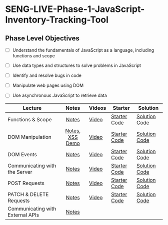 # SENG-LIVE-Phase-1-JavaScript-Inventory-Tracking-Tool
## Phase Level Objectives
- [ ] Understand the fundamentals of JavaScript as a language, including functions and scope
- [ ] Use data types and structures to solve problems in JavaScript
- [ ] Identify and resolve bugs in code
- [ ] Manipulate web pages using DOM
- [ ] Use asynchronous JavaScript to retrieve data


| Lecture                          	| Notes 	| Videos 	| Starter 	| Solution 	|
|----------------------------------	|:-----:	|--------	|---------	|----------	|
| Functions & Scope                	|    [Notes](https://docs.google.com/document/d/1olAGz1_DGVugp36IGyzNwxWU5C4el_VE2cTRUd36siY/edit#heading=h.d5oaq7ks4u08)    	|    [Video](https://vimeo.com/773528247)    	|     [Starter Code](https://github.com/learn-co-students/SENG-LIVE-112122-Phase-1-JS/tree/main/01_Functions_%26_Scope)    	|     [Solution Code](https://github.com/learn-co-students/SENG-LIVE-112122-Phase-1-JS/compare/main...01_solution)     	|
| DOM Manipulation                 	|    [Notes](https://docs.google.com/document/d/1olAGz1_DGVugp36IGyzNwxWU5C4el_VE2cTRUd36siY/edit#heading=h.8ri6onkucacc), [XSS Demo](https://codesandbox.io/s/dark-silence-5rbq0x?file=/src/index.js:336-352)   	|    [Video](https://vimeo.com/773997417)    	|     [Starter Code](https://github.com/learn-co-students/SENG-LIVE-112122-Phase-1-JS/tree/main/02_DOM_Manipulation)    	|     [Solution Code](https://github.com/learn-co-students/SENG-LIVE-112122-Phase-1-JS/compare/main...02_solution)     	|
| DOM Events                       	|    [Notes](https://docs.google.com/document/d/1olAGz1_DGVugp36IGyzNwxWU5C4el_VE2cTRUd36siY/edit#heading=h.73eosy5rjnty)   	|     [Video](https://vimeo.com/774455082)   	|    [Starter Code](https://github.com/learn-co-students/SENG-LIVE-112122-Phase-1-JS/tree/main/03_DOM_Events)     	|    [Solution Code](https://github.com/learn-co-students/SENG-LIVE-112122-Phase-1-JS/compare/main...03_solution)      	|
| Communicating with the Server    	|    [Notes](https://docs.google.com/document/d/1olAGz1_DGVugp36IGyzNwxWU5C4el_VE2cTRUd36siY/edit#heading=h.p27zzwnkzvqd)   	|    [Video](https://vimeo.com/775974121)    	|     [Starter Code](https://github.com/learn-co-students/SENG-LIVE-112122-Phase-1-JS/tree/main/04_Communicating_with_the_Server)    	|     [Solution Code](https://github.com/learn-co-students/SENG-LIVE-103122-Phase-1-JS/compare/main...04_solution)     	|
| POST Requests                    	|    [Notes](https://docs.google.com/document/d/1olAGz1_DGVugp36IGyzNwxWU5C4el_VE2cTRUd36siY/edit#heading=h.46h3lncuuy9k)   	|    [Video](https://vimeo.com/776361455)    	|     [Starter Code](https://github.com/learn-co-students/SENG-LIVE-112122-Phase-1-JS/tree/main/05_POST_request)    	|     [Solution Code](https://github.com/learn-co-students/SENG-LIVE-112122-Phase-1-JS/compare/05_solution?expand=1)     	|
| PATCH & DELETE Requests          	|    [Notes](https://docs.google.com/document/d/1olAGz1_DGVugp36IGyzNwxWU5C4el_VE2cTRUd36siY/edit#heading=h.p1ulseiudtul)   	|    [Video](https://vimeo.com/776774462)    	|     [Starter Code](https://github.com/learn-co-students/SENG-LIVE-112122-Phase-1-JS/tree/main/06_PATCH_and_DELETE_Requests)    	|    [Solution Code](https://github.com/learn-co-students/SENG-LIVE-112122-Phase-1-JS/commit/340b836fdcc1a5bac13e5193b3073a3ad2d60df7)      	|
| Communicating with External APIs 	|    [Notes](https://docs.google.com/document/d/1olAGz1_DGVugp36IGyzNwxWU5C4el_VE2cTRUd36siY/edit#heading=h.77hixjtrcsyn)   	|        	|         	|          	|
